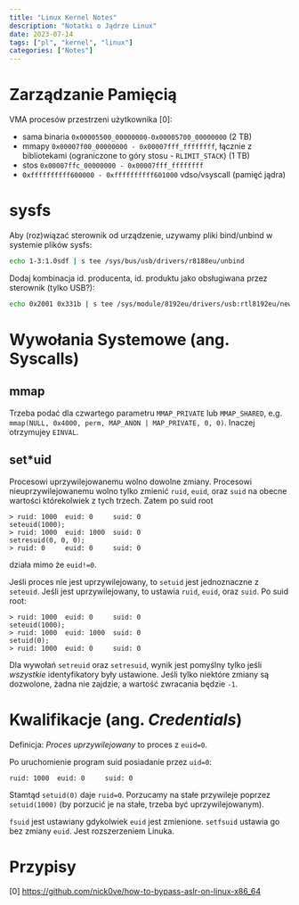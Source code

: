 ```yaml
---
title: "Linux Kernel Notes"
description: "Notatki o Jądrze Linux"
date: 2023-07-14
tags: ["pl", "kernel", "linux"]
categories: ["Notes"]
---
```


# Zarządzanie Pamięcią

VMA procesów przestrzeni użytkownika [0]:

- sama binaria `0x00005500_00000000-0x00005700_00000000` (2 TB)
- mmapy `0x00007f00_00000000 - 0x00007fff_ffffffff`, łącznie z bibliotekami (ograniczone to góry stosu - `RLIMIT_STACK`) (1 TB)
- stos `0x00007ffc_00000000 - 0x00007fff_ffffffff`
- `0xffffffffff600000 - 0xffffffffff601000` vdso/vsyscall (pamięć jądra)

# sysfs

Aby (roz)wiązać sterownik od urządzenie, uzywamy pliki bind/unbind w systemie plików sysfs:

```sh
echo 1-3:1.0sdf | s tee /sys/bus/usb/drivers/r8188eu/unbind
```

Dodaj kombinacja id. producenta, id. produktu jako obsługiwana przez sterownik (tylko USB?):

```sh
echo 0x2001 0x331b | s tee /sys/module/8192eu/drivers/usb:rtl8192eu/new_id
```

# Wywołania Systemowe (ang. Syscalls)

## mmap

Trzeba podać dla czwartego parametru `MMAP_PRIVATE` lub `MMAP_SHARED`, e.g. `mmap(NULL, 0x4000, perm, MAP_ANON | MAP_PRIVATE, 0, 0)`. Inaczej otrzymujey `EINVAL`.

## set\*uid

Procesowi uprzywilejowanemu wolno dowolne zmiany. Procesowi nieuprzywilejowanemu wolno tylko zmienić `ruid`, `euid`, oraz `suid` na obecne wartości którekolwiek z tych trzech. Zatem po suid root


```
> ruid: 1000  euid: 0     suid: 0
seteuid(1000);
> ruid: 1000  euid: 1000  suid: 0
setresuid(0, 0, 0);
> ruid: 0     euid: 0     suid: 0
```

działa mimo że `euid!=0`.

Jeśli proces nie jest uprzywilejowany, to `setuid` jest jednoznaczne z `seteuid`. Jeśli jest uprzywilejowany, to ustawia `ruid`, `euid`, oraz `suid`. Po suid root:


```
> ruid: 1000  euid: 0     suid: 0
seteuid(1000);
> ruid: 1000  euid: 1000  suid: 0
setuid(0);
> ruid: 1000  euid: 0     suid: 0
```

Dla wywołań `setreuid` oraz `setresuid`, wynik jest pomyślny tylko jeśli *wszystkie* identyfikatory były ustawione. Jeśli tylko niektóre zmiany są dozwolone, żadna nie zajdzie, a wartość zwracania będzie `-1`.
 
# Kwalifikacje (ang. _Credentials_)

Definicja: *Proces uprzywilejowany* to proces z `euid=0`.

Po uruchomienie program suid posiadanie przez `uid=0`:

```
ruid: 1000  euid: 0     suid: 0
```

Stamtąd `setuid(0)` daje `ruid=0`. Porzucamy na stałe przywileje poprzez `setuid(1000)` (by porzucić je na stałe, trzeba być uprzywilejowanym).

`fsuid` jest ustawiany gdykolwiek `euid` jest zmienione. `setfsuid` ustawia go bez zmiany `euid`. Jest rozszerzeniem Linuka.

# Przypisy

[0] https://github.com/nick0ve/how-to-bypass-aslr-on-linux-x86_64
